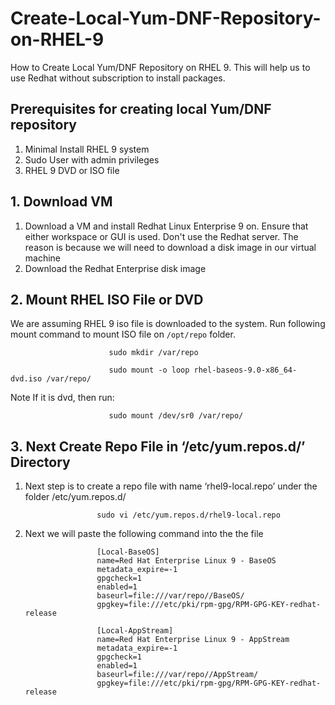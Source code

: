 # Create-Local-Yum-DNF-Repository-on-RHEL-9
How to Create Local Yum/DNF Repository on RHEL 9. This will help us to use Redhat without subscription to install packages.

## Prerequisites for creating local Yum/DNF repository
   1. Minimal Install RHEL 9 system
   2. Sudo User with admin privileges
   3. RHEL 9 DVD or ISO file

## 1. Download VM

   1. Download a VM and install Redhat Linux Enterprise 9 on. Ensure that either workspace or GUI is used. Don't use the Redhat server. The reason is             because we will need to download a disk image in our virtual machine
   2. Download the Redhat Enterprise disk image 

## 2. Mount RHEL ISO File or DVD 

We are assuming RHEL 9 iso file is downloaded to the system. Run following mount command to mount ISO file on `/opt/repo` folder.
  
                          sudo mkdir /var/repo
                
                          sudo mount -o loop rhel-baseos-9.0-x86_64-dvd.iso /var/repo/
                          
Note If it is dvd, then run:

                          sudo mount /dev/sr0 /var/repo/
                          
## 3. Next Create Repo File in ‘/etc/yum.repos.d/’ Directory

   1. Next step is to create a repo file with name ‘rhel9-local.repo’ under the folder /etc/yum.repos.d/

                          sudo vi /etc/yum.repos.d/rhel9-local.repo
                          
   2. Next we will paste the following command into the the file
      
                          [Local-BaseOS]
                          name=Red Hat Enterprise Linux 9 - BaseOS
                          metadata_expire=-1
                          gpgcheck=1
                          enabled=1
                          baseurl=file:///var/repo//BaseOS/
                          gpgkey=file:///etc/pki/rpm-gpg/RPM-GPG-KEY-redhat-release

                          [Local-AppStream]
                          name=Red Hat Enterprise Linux 9 - AppStream
                          metadata_expire=-1
                          gpgcheck=1
                          enabled=1
                          baseurl=file:///var/repo//AppStream/
                          gpgkey=file:///etc/pki/rpm-gpg/RPM-GPG-KEY-redhat-release   
                          
                          
                          
                 
